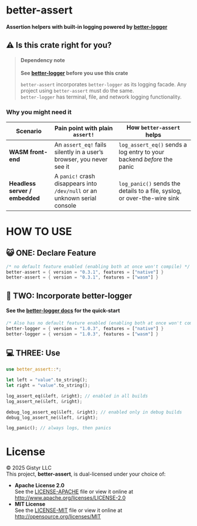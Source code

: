 # better-assert
#### Assertion helpers with built-in logging powered by [better-logger](https://crates.io/crates/better-logger)
## ⚠️ Is this crate right for you?         
> #### Dependency note        
> **See [better-logger](https://crates.io/crates/better-logger) before you use this crate**   
>
> `better-assert` incorporates `better-logger` as its logging facade. Any project using `better-assert` must do the same.   
> `better-logger` has terminal, file, and network logging functionality.        
### Why you might need it
| Scenario | Pain point with plain `assert!` | How `better-assert` helps |
|----------|---------------------------------|---------------------------|
| **WASM front-end** | An `assert_eq!` fails silently in a user’s browser, you never see it | `log_assert_eq()` sends a log entry to your backend *before* the panic |
| **Headless server / embedded** | A `panic!` crash disappears into `/dev/null` or an unknown serial console | `log_panic()` sends the details to a file, syslog, or over-the-wire sink |
# HOW TO USE
## 😺 ONE: Declare Feature
```rust
/* no default feature enabled (enabling both at once won't compile) */
better-assert = { version = "0.3.1", features = ["native"] }
better-assert = { version = "0.3.1", features = ["wasm"] }
```
## 🦮 TWO: Incorporate better-logger
#### See the [better-logger docs](https://crates.io/crates/better-logger) for the quick-start
```rust
/* Also has no default feature enabled (enabling both at once won't compile) */
better-logger = { version = "1.0.3", features = ["native"] }
better-logger = { version = "1.0.3", features = ["wasm"] }
```
## 💻 THREE: Use
```rust
use better_assert::*;

let left = "value".to_string();
let right = "value".to_string(); 

log_assert_eq(&left, &right); // enabled in all builds
log_assert_ne(&left, &right);

debug_log_assert_eq(&left, &right); // enabled only in debug builds
debug_log_assert_ne(&left, &right);

log_panic(); // always logs, then panics
```
# License
&copy; 2025 Gistyr LLC               
This project, **better-assert**, is dual-licensed under your choice of:
- **Apache License 2.0**  
  See the [LICENSE-APACHE](LICENSE-APACHE) file or view it online at <http://www.apache.org/licenses/LICENSE-2.0>
- **MIT License**  
  See the [LICENSE-MIT](LICENSE-MIT) file or view it online at <http://opensource.org/licenses/MIT>
